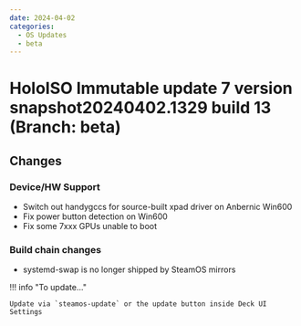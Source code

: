 ```yaml
--- 
date: 2024-04-02
categories:
  - OS Updates
  - beta
---
```


# HoloISO Immutable update 7 version snapshot20240402.1329 build 13 (Branch: beta)

## Changes
### Device/HW Support
- Switch out handygccs for source-built xpad driver on Anbernic Win600
- Fix power button detection on Win600
- Fix some 7xxx GPUs unable to boot

### Build chain changes
- systemd-swap is no longer shipped by SteamOS mirrors
<!-- more -->

!!! info "To update..."

    Update via `steamos-update` or the update button inside Deck UI Settings
